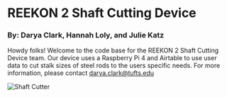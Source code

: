 # REEKON 2 Shaft Cutting Device
### By: Darya Clark, Hannah Loly, and Julie Katz

Howdy folks! Welcome to the code base for the REEKON 2 Shaft Cutting Device team. Our device uses a Raspberry Pi 4 and Airtable to use user data to cut stalk sizes of steel rods to the users specific needs. For more information, please contact darya.clark@tufts.edu

![Shaft Cutter](shaftCutter.heic)
